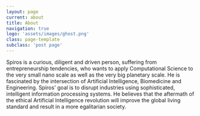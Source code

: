 ```yaml
---
layout: page
current: about
title: About
navigation: true
logo: 'assets/images/ghost.png'
class: page-template
subclass: 'post page'
---
```


Spiros is a curious, diligent and driven person, suffering from entrepreneurship tendencies, who wants to apply Computational Science to the very small nano scale as well as the very big planetary scale. He is fascinated by the intersection of Artificial Intelligence, Biomedicine and Engineering. Spiros' goal is to disrupt industries using sophisticated, intelligent information processing systems. He believes that the aftermath of the ethical Artificial Intelligence revolution will improve the global living standard and result in a more egalitarian society. 
